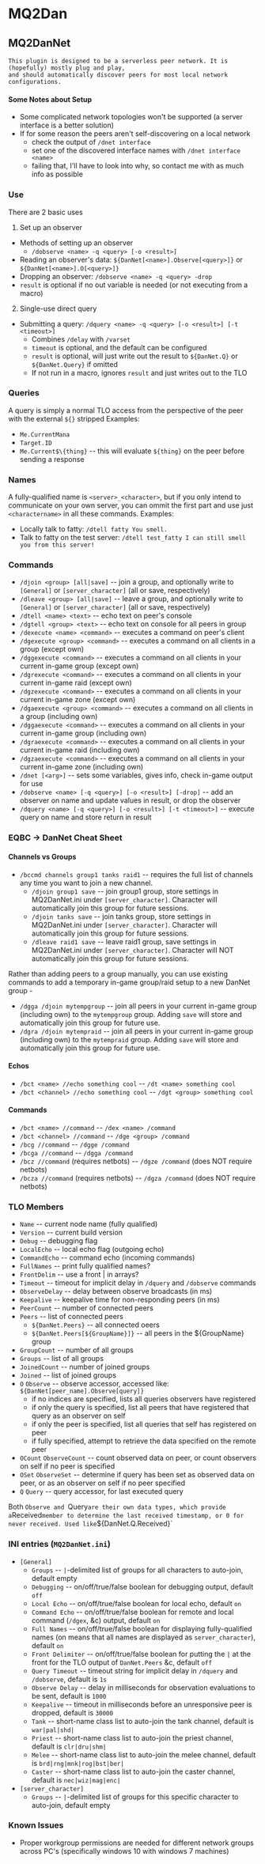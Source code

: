 # MQ2Dan

## MQ2DanNet
    This plugin is designed to be a serverless peer network. It is (hopefully) mostly plug and play, 
    and should automatically discover peers for most local network configurations.
    
#### Some Notes about Setup
* Some complicated network topologies won't be supported (a server interface is a better solution)
* If for some reason the peers aren't self-discovering on a local network
  * check the output of `/dnet interface`
  * set one of the discovered interface names with `/dnet interface <name>`
  * failing that, I'll have to look into why, so contact me with as much info as possible

### Use
There are 2 basic uses
1. Set up an observer
  * Methods of setting up an observer
    * `/dobserve <name> -q <query> [-o <result>]`
  * Reading an observer's data: `${DanNet[<name>].Observe[<query>]}` or `${DanNet[<name>].O[<query>]}`
  * Dropping an observer: `/dobserve <name> -q <query> -drop`
  * `result` is optional if no out variable is needed (or not executing from a macro)
2. Single-use direct query
  * Submitting a query: `/dquery <name> -q <query> [-o <result>] [-t <timeout>]`
    * Combines `/delay` with `/varset`
    * `timeout` is optional, and the default can be configured
    * `result` is optional, will just write out the result to `${DanNet.Q}` or `${DanNet.Query}` if omitted
    * If not run in a macro, ignores `result` and just writes out to the TLO
    

### Queries
A query is simply a normal TLO access from the perspective of the peer with the external `${}` stripped
Examples:
* `Me.CurrentMana`
* `Target.ID`
* `Me.Current$\{thing}` -- this will evaluate `${thing}` on the peer before sending a response


### Names
A fully-qualified name is `<server>_<character>`, but if you only intend to communicate on your own server, you can ommit the first part and use just `<charactername>` in all these commands.
Examples:
* Locally talk to fatty: `/dtell fatty You smell.`
* Talk to fatty on the test server: `/dtell test_fatty I can still smell you from this server!`


### Commands
* `/djoin <group> [all|save]` -- join a group, and optionally write to `[General]` or `[server_character]` (all or save, respectively)
* `/dleave <group> [all|save]` -- leave a group, and optionally write to `[General]` or `[server_character]` (all or save, respectively)
* `/dtell <name> <text>` -- echo text on peer's console
* `/dgtell <group> <text>` -- echo text on console for all peers in group
* `/dexecute <name> <command>` -- executes a command on peer's client
* `/dgexecute <group> <command>` -- executes a command on all clients in a group (except own)
* `/dggexecute <command>` -- executes a command on all clients in your current in-game group (except own)
* `/dgrexecute <command>` -- executes a command on all clients in your current in-game raid (except own)
* `/dgzexecute <command>` -- executes a command on all clients in your current in-game zone (except own)
* `/dgaexecute <group> <command>` -- executes a command on all clients in a group (including own)
* `/dggaexecute <command>` -- executes a command on all clients in your current in-game group (including own)
* `/dgraexecute <command>` -- executes a command on all clients in your current in-game raid (including own)
* `/dgzaexecute <command>` -- executes a command on all clients in your current in-game zone (including own)
* `/dnet [<arg>]` -- sets some variables, gives info, check  in-game output for use
* `/dobserve <name> [-q <query>] [-o <result>] [-drop]` -- add an observer on name and update values in result, or drop the observer
* `/dquery <name> [-q <query>] [-o <result>] [-t <timeout>]` -- execute query on name and store return in result


### EQBC -> DanNet Cheat Sheet

#### Channels vs Groups

* `/bccmd channels group1 tanks raid1` -- requires the full list of channels any time you want to join a new channel.
  * `/djoin group1 save` -- join group1 group, store settings in MQ2DanNet.ini under `[server_character]`.  Character will automatically join this group for future sessions.
  * `/djoin tanks save` -- join tanks group, store settings in MQ2DanNet.ini under `[server_character]`.  Character will automatically join this group for future sessions.
  * `/dleave raid1 save` -- leave raid1 group, save settings in MQ2DanNet.ini under `[server_character]`.  Character will NOT automatically join this group for future sessions.

Rather than adding peers to a group manually, you can use existing commands to add a temporary in-game group/raid setup to a new DanNet group -

* `/dgga /djoin mytempgroup` -- join all peers in your current in-game group (including own) to the `mytempgroup` group.  Adding `save` will store and automatically join this group for future use.
* `/dgra /djoin mytempraid` -- join all peers in your current in-game group (including own) to the `mytempraid` group.  Adding `save` will store and automatically join this group for future use.

#### Echos

* `/bct <name> //echo something cool` -- `/dt <name> something cool`
* `/bct <channel> //echo something cool` -- `/dgt <group> something cool`

#### Commands

* `/bct <name> //command` -- `/dex <name> /command`
* `/bct <channel> //command` -- `/dge <group> /command`
* `/bcg //command` -- `/dgge /command`
* `/bcga //command` -- `/dgga /command`
* `/bcz //command` (requires netbots) -- `/dgze /command` (does NOT require netbots)
* `/bcza //command` (requires netbots) -- `/dgza /command` (does NOT require netbots)


### TLO Members
* `Name` -- current node name (fully qualified)
* `Version` -- current build version
* `Debug` -- debugging flag
* `LocalEcho` -- local echo flag (outgoing echo)
* `CommandEcho` -- command echo (incoming commands)
* `FullNames` -- print fully qualified names?
* `FrontDelim` -- use a front | in arrays?
* `Timeout` -- timeout for implicit delay in `/dquery` and `/dobserve` commands
* `ObserveDelay` -- delay between observe broadcasts (in ms)
* `Keepalive` -- keepalive time for non-responding peers (in ms)
* `PeerCount` -- number of connected peers
* `Peers` -- list of connected peers
  * `${DanNet.Peers}` -- all connected oeers
  * `${DanNet.Peers[${GroupName}]}` -- all peers in the ${GroupName} group
* `GroupCount` -- number of all groups
* `Groups` -- list of all groups
* `JoinedCount` -- number of joined groups
* `Joined` -- list of joined groups
* `O` `Observe` -- observe accessor, accessed like: `${DanNet[peer_name].Observe[query]}`
  * if no indices are specified, lists all queries observers have registered
  * if only the query is specified, list all peers that have registered that query as an observer on self
  * if only the peer is specified, list all queries that self has registered on peer
  * if fully specified, attempt to retrieve the data specified on the remote peer
* `OCount` `ObserveCount` -- count observed data on peer, or count observers on self if no peer is specified
* `OSet` `ObserveSet` -- determine if query has been set as observed data on peer, or as an observer on self if no peer specified
* `Q` `Query` -- query accessor, for last executed query

Both `Observe and `Query` are their own data types, which provide a `Received` member to determine the last received timestamp, or 0 for never received. Used like `${DanNet.Q.Received}`


### INI entries (`MQ2DanNet.ini`)
* `[General]`
  * `Groups` -- `|`-delimited list of groups for all characters to auto-join, default empty
  * `Debugging` -- on/off/true/false boolean for debugging output, default `off`
  * `Local Echo` -- on/off/true/false boolean for local echo, default `on`
  * `Command Echo` -- on/off/true/false boolean for remote and local command (`/dgex`, &c) output, default `on`
  * `Full Names` -- on/off/true/false boolean for displaying fully-qualified names (on means that all names are displayed as `server_character`), default `on`
  * `Front Delimiter` -- on/off/true/false boolean for putting the `|` at the front for the TLO output of `DanNet.Peers` &c, default `off`
  * `Query Timeout` -- timeout string for implicit delay in `/dquery` and `/dobserve`, default is `1s`
  * `Observe Delay` -- delay in milliseconds for observation evaluations to be sent, default is `1000`
  * `Keepalive` -- timeout in milliseconds before an unresponsive peer is dropped, default is `30000`
  * `Tank` -- short-name class list to auto-join the tank channel, default is `war|pal|shd|`
  * `Priest` -- short-name class list to auto-join the priest channel, default is `clr|dru|shm|`
  * `Melee` -- short-name class list to auto-join the melee channel, default is `brd|rng|mnk|rog|bst|ber|`
  * `Caster` -- short-name class list to auto-join the caster channel, default is `nec|wiz|mag|enc|`
* `[server_character]`
  * `Groups` -- `|`-delimited list of groups for this specific character to auto-join, default empty


### Known Issues
* Proper workgroup permissions are needed for different network groups across PC's (specifically windows 10 with windows 7 machines)
